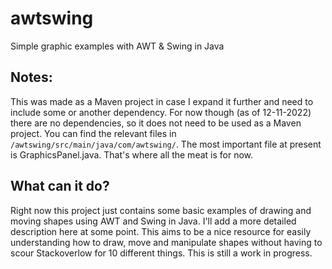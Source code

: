 # awtswing
Simple graphic examples with AWT & Swing in Java

## Notes:

This was made as a Maven project in case I expand it further and need to include some or another dependency. For now though (as of 12-11-2022) there are no dependencies, so it does not need to be used as a Maven project. You can find the relevant files in `/awtswing/src/main/java/com/awtswing/`. The most important file at present is GraphicsPanel.java. That's where all the meat is for now.

## What can it do?

Right now this project just contains some basic examples of drawing and moving shapes using AWT and Swing in Java. I'll add a more detailed description here at some point. This aims to be a nice resource for easily understanding how to draw, move and manipulate shapes without having to scour Stackoverlow for 10 different things. This is still a work in progress.

